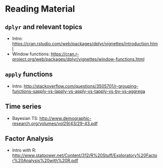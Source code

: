 # Reading Material

## ```dplyr``` and relevant topics

- Intro: https://cran.rstudio.com/web/packages/dplyr/vignettes/introduction.html
- Window functions: https://cran.r-project.org/web/packages/dplyr/vignettes/window-functions.html

## ```apply``` functions

- Intro: http://stackoverflow.com/questions/3505701/r-grouping-functions-sapply-vs-lapply-vs-apply-vs-tapply-vs-by-vs-aggrega

## Time series

- Bayesian TS: http://www.demographic-research.org/volumes/vol29/43/29-43.pdf

## Factor Analysis

- Intro with R: http://www.statpower.net/Content/312/R%20Stuff/Exploratory%20Factor%20Analysis%20with%20R.pdf
